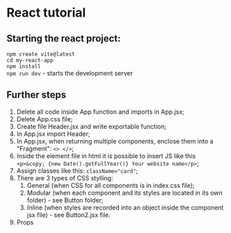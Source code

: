 # React tutorial
## Starting the react project:

```npm create vite@latest```<br>
```cd my-react-app```<br>
```npm install```<br>
```npm run dev``` - starts the development server<br>

## Further steps
1. Delete all code inside App function and imports in App.jsx;
2. Delete App.css file;
3. Create file Header.jsx and write exportable function;
4. In App.jsx import Header;
5. In App.jsx, when returning multiple components, enclose them into a "Fragment": ```<> </>```;
6. Inside the element file in html it is possible to insert JS like this ```<p>&copy; {new Date().getFullYear()} Your website name</p>```;
7. Assign classes like this: ```className="card"```;
8. There are 3 types of CSS stylling:
    1. General (when CSS for all components is in index.css file);
    2. Modular (when each component and its styles are located in its own folder) - see Button folder;
    3. Inline (when styles are recorded into an object inside the component jsx file) - see Button2.jsx file.
9. Props